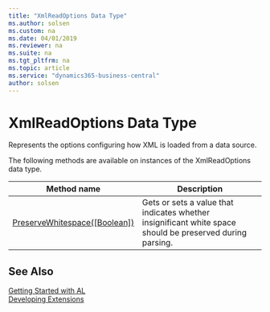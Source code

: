 ```yaml
---
title: "XmlReadOptions Data Type"
ms.author: solsen
ms.custom: na
ms.date: 04/01/2019
ms.reviewer: na
ms.suite: na
ms.tgt_pltfrm: na
ms.topic: article
ms.service: "dynamics365-business-central"
author: solsen
---
```

[//]: # (START>DO_NOT_EDIT)
[//]: # (IMPORTANT:Do not edit any of the content between here and the END>DO_NOT_EDIT.)
[//]: # (Any modifications should be made in the .xml files in the ModernDev repo.)
# XmlReadOptions Data Type
Represents the options configuring how XML is loaded from a data source.



The following methods are available on instances of the XmlReadOptions data type.

|Method name|Description|
|-----------|-----------|
|[PreserveWhitespace([Boolean])](xmlreadoptions-preservewhitespace-method.md)|Gets or sets a value that indicates whether insignificant white space should be preserved during parsing.|

[//]: # (IMPORTANT: END>DO_NOT_EDIT)
## See Also  
[Getting Started with AL](../../devenv-get-started.md)  
[Developing Extensions](../../devenv-dev-overview.md)  